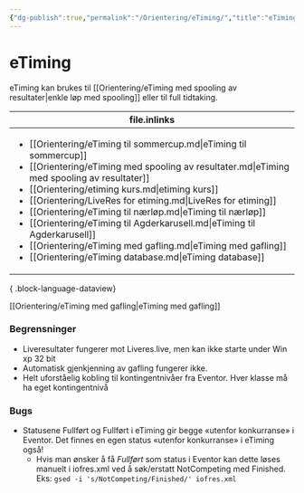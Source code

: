 ```yaml
---
{"dg-publish":true,"permalink":"/Orientering/eTiming/","title":"eTiming","tags":[null]}
---
```



# eTiming
eTiming kan brukes til [[Orientering/eTiming med spooling av resultater\|enkle løp med spooling]] eller til full tidtaking.

| file.inlinks                                                                                                                                                                                                                                                                                                                                                                                                                                                                                                                                                                                              |
| --------------------------------------------------------------------------------------------------------------------------------------------------------------------------------------------------------------------------------------------------------------------------------------------------------------------------------------------------------------------------------------------------------------------------------------------------------------------------------------------------------------------------------------------------------------------------------------------------------- |
| <ul><li>[[Orientering/eTiming til sommercup.md\\|eTiming til sommercup]]</li><li>[[Orientering/eTiming med spooling av resultater.md\\|eTiming med spooling av resultater]]</li><li>[[Orientering/etiming kurs.md\\|etiming kurs]]</li><li>[[Orientering/LiveRes for etiming.md\\|LiveRes for etiming]]</li><li>[[Orientering/eTiming til nærløp.md\\|eTiming til nærløp]]</li><li>[[Orientering/eTiming til Agderkarusell.md\\|eTiming til Agderkarusell]]</li><li>[[Orientering/eTiming med gafling.md\\|eTiming med gafling]]</li><li>[[Orientering/eTiming database.md\\|eTiming database]]</li></ul> |

{ .block-language-dataview}

[[Orientering/eTiming med gafling\|eTiming med gafling]]

### Begrensninger
- Liveresultater fungerer mot Liveres.live, men kan ikke starte under Win xp 32 bit
- Automatisk gjenkjenning av gafling fungerer ikke.
- Helt uforståelig kobling til kontingentnivåer fra Eventor. Hver klasse må ha eget kontingentnivå

### Bugs
- Statusene Fullført og Fullført i eTiming gir begge «utenfor konkurranse» i Eventor. Det finnes en egen status «utenfor konkurranse» i eTiming også!
	- Hvis man ønsker å få *Fullført* som status i Eventor kan dette løses manuelt i iofres.xml ved å søk/erstatt NotCompeting med Finished. Eks: `gsed -i 's/NotCompeting/Finished/' iofres.xml`
